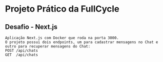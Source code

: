 # Projeto Prático da FullCycle

## Desafio - Next.js
```
Aplicação Next.js com Docker que roda na porta 3000.
O projeto possui dois endpoints, um para cadastrar mensagens no Chat e outro para recuperar mensagens do Chat:
POST /api/chats
GET  /api/chats
```
